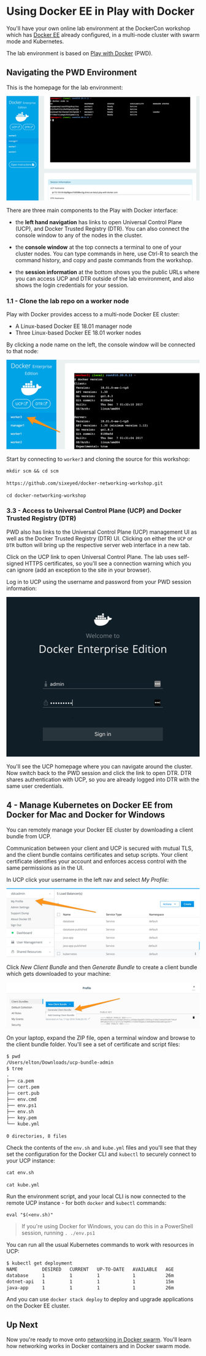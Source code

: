 # Using Docker EE in Play with Docker

You'll have your own online lab environment at the DockerCon workshop which has [Docker EE](https://www.docker.com/enterprise-edition) already configured, in a multi-node cluster with swarm mode and Kubernetes.

The lab environment is based on [Play with Docker]() (PWD).

## Navigating the PWD Environment

This is the homepage for the lab environment:

![](img/pwd/pwd-home.jpg)

There are three main components to the Play with Docker interface:

- the **left hand navigation** has links to open Universal Control Plane (UCP), and Docker Trusted Registry (DTR). You can also connect the console window to any of the nodes in the cluster.

- the **console window** at the top connects a terminal to one of your cluster nodes. You can type commands in here, use Ctrl-R to search the command history, and copy and paste commands from the workshop.

- the **session information** at the bottom shows you the public URLs where you can access UCP and DTR outside of the lab environment, and also shows the login credentials for your session.

### 1.1 - Clone the lab repo on a worker node

Play with Docker provides access to a multi-node Docker EE cluster:

* A Linux-based Docker EE 18.01 manager node
* Three Linux-based Docker EE 18.01 worker nodes

By clicking a node name on the left, the console window will be connected to that node:

![](/img/pwd/pwd-console.jpg)

Start by connecting to `worker3` and cloning the source for this workshop:

```
mkdir scm && cd scm

https://github.com/sixeyed/docker-networking-workshop.git

cd docker-networking-workshop
```

### 3.3 - Access to Universal Control Plane (UCP) and Docker Trusted Registry (DTR)

PWD also has links to the Universal Control Plane (UCP) management UI as well as the Docker Trusted Registry (DTR) UI. Clicking on either the `UCP` or `DTR` button will bring up the respective server web interface in a new tab.

Click on the UCP link to open Universal Control Plane. The lab uses self-signed HTTPS certificates, so you'll see a connection warning which you can ignore (add an exception to the site in your browser).

Log in to UCP using the username and password from your PWD session information:

![](/img/pwd/ucp-login.jpg)

You'll see the UCP homepage where you can navigate around the cluster. Now switch back to the PWD session and click the link to open DTR. DTR shares authentication with UCP, so you are already logged into DTR with the same user credentials.

## <a name="3"></a> 4 - Manage Kubernetes on Docker EE from Docker for Mac and Docker for Windows

You can remotely manage your Docker EE cluster by downloading a client bundle from UCP. 

Communication between your client and UCP is secured with mutual TLS, and the client bundle contains certificates and setup scripts. Your client certificate identifies your account and enforces access control with the same permissions as in the UI.

In UCP click your username in the left nav and select _My Profile_:

![](/img/pwd/ucp-user-profile.jpg)

Click _New Client Bundle_ and then _Generate Bundle_ to create a client bundle which gets downloaded to your machine:

![](/img/pwd/ucp-user-profile-2.jpg)

On your laptop, expand the ZIP file, open a terminal window and browse to the client bundle folder. You'll see a set of certificate and script files:

```
$ pwd
/Users/elton/Downloads/ucp-bundle-admin
$ tree
.
├── ca.pem
├── cert.pem
├── cert.pub
├── env.cmd
├── env.ps1
├── env.sh
├── key.pem
└── kube.yml

0 directories, 8 files
```

Check the contents of the `env.sh` and `kube.yml` files and you'll see that they set the configuration for the Docker CLI and `kubectl` to securely connect to your UCP instance:

```
cat env.sh

cat kube.yml
```

Run the environment script, and your local CLI is now connected to the remote UCP instance - for both `docker` and `kubectl` commands:

```
eval "$(<env.sh)"
```

> If you're using Docker for Windows, you can do this in a PowerShell session, running `. ./env.ps1`

You can run all the usual Kubernetes commands to work with resources in UCP:

```
$ kubectl get deployment
NAME         DESIRED   CURRENT   UP-TO-DATE   AVAILABLE   AGE
database     1         1         1            1           26m
dotnet-api   1         1         1            1           15m
java-app     1         1         1            1           26m
```

And you can use `docker stack deploy` to deploy and upgrade applications on the Docker EE cluster.

## Up Next

Now you're ready to move onto [networking in Docker swarm](swarm.md). You'll learn how networking works in Docker containers and in Docker swarm mode.